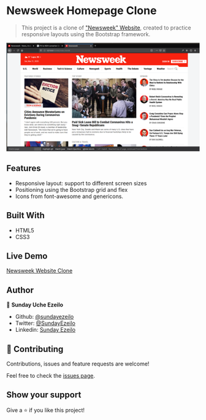 # Newsweek Homepage Clone

> This project is a clone of ["Newsweek" Website](http://newsweek.com/), created to practice responsive layouts using the Bootstrap framework.

![screenshot](project-screenshots/screenshot.png)

## Features

- Responsive layout: support to different screen sizes
- Positioning using the Bootstrap grid and flex
- Icons from font-awesome and genericons.

## Built With

- HTML5
- CSS3

## Live Demo

[Newsweek Website Clone](https://raw.githack.com/ezeilo-su/newsweek-clone/dev/index.html)

## Author

👤 **Sunday Uche Ezeilo**

- Github: [@sundayezeilo](https://github.com/ezeilo-su)
- Twitter: [@SundayEzeilo](https://twitter.com/SundayEzeilo)
- Linkedin: [Sunday Ezeilo](https://www.linkedin.com/in/sunday-ezeilo-a6a67664/)

## 🤝 Contributing

Contributions, issues and feature requests are welcome!

Feel free to check the [issues page](issues/).

## Show your support

Give a ⭐️ if you like this project!

